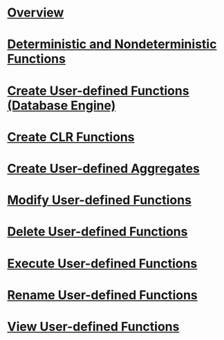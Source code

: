 # [Overview](user-defined-functions.md)  
# [Deterministic and Nondeterministic Functions](deterministic-and-nondeterministic-functions.md)  
# [Create User-defined Functions (Database Engine)](create-user-defined-functions-database-engine.md)  
# [Create CLR Functions](create-clr-functions.md)  
# [Create User-defined Aggregates](create-user-defined-aggregates.md)  
# [Modify User-defined Functions](modify-user-defined-functions.md)  
# [Delete User-defined Functions](delete-user-defined-functions.md)  
# [Execute User-defined Functions](execute-user-defined-functions.md)  
# [Rename User-defined Functions](rename-user-defined-functions.md)  
# [View User-defined Functions](view-user-defined-functions.md)  
